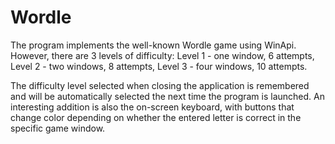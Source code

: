 # Wordle

The program implements the well-known Wordle game using WinApi. However, there are 3 levels of difficulty:
Level 1 - one window, 6 attempts,
Level 2 - two windows, 8 attempts,
Level 3 - four windows, 10 attempts.

The difficulty level selected when closing the application is remembered and will be automatically selected the next time the program is launched. 
An interesting addition is also the on-screen keyboard, with buttons that change color depending on whether the entered letter is correct in the specific game window.

